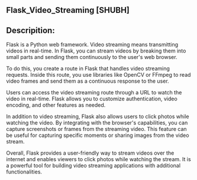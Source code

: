 ## Flask_Video_Streaming [SHUBH]

## Descripition:
Flask is a Python web framework. Video streaming means transmitting videos in real-time. In Flask, you can stream videos by breaking them into small parts and sending them continuously to the user's web browser.

To do this, you create a route in Flask that handles video streaming requests. Inside this route, you use libraries like OpenCV or FFmpeg to read video frames and send them as a continuous response to the user.

Users can access the video streaming route through a URL to watch the video in real-time. Flask allows you to customize authentication, video encoding, and other features as needed.

In addition to video streaming, Flask also allows users to click photos while watching the video. By integrating with the browser's capabilities, you can capture screenshots or frames from the streaming video. This feature can be useful for capturing specific moments or sharing images from the video stream.

Overall, Flask provides a user-friendly way to stream videos over the internet and enables viewers to click photos while watching the stream. It is a powerful tool for building video streaming applications with additional functionalities.
